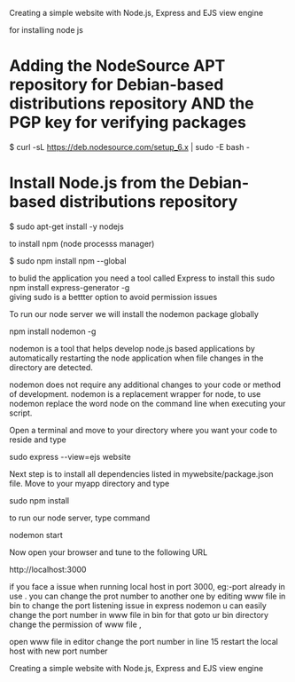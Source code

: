 Creating a simple website with Node.js, Express and EJS view engine

for installing node js 

# Adding the NodeSource APT repository for Debian-based distributions repository AND the PGP key for verifying packages
$ curl -sL https://deb.nodesource.com/setup_6.x | sudo -E bash -

# Install Node.js from the Debian-based distributions repository
$ sudo apt-get install -y nodejs

to install npm (node processs manager)

$ sudo npm install npm --global


to bulid the application you need a tool called Express to install this
sudo npm install express-generator -g  
giving sudo is a bettter option to avoid permission issues



To run our node server we will install the nodemon package globally

npm install nodemon -g

nodemon is a tool that helps develop node.js based applications by automatically restarting the node application when file changes in the directory are detected.

nodemon does not require any additional changes to your code or method of development. nodemon is a replacement wrapper for node, to use nodemon replace the word node on the command line when executing your script.


Open a terminal and move to your directory where you want your code to reside and type

sudo express --view=ejs website

Next step is to install all dependencies listed in mywebsite/package.json file. Move to your myapp directory and type

sudo npm install


to run our node server, type command

nodemon start

Now open your browser and tune to the following URL

http://localhost:3000

if you face a issue when running local host in port 3000, eg:-port already in use . 
you can change the prot number to another one by editing www file in bin 
to change the port listening issue in express nodemon u can
 easily change the port number in www file in bin for that 
goto ur bin directory change the permission of www file ,
 
open www file in editor change the port number in line 15 
restart the local host with new port number

Creating a simple website with Node.js, Express and EJS view engine


